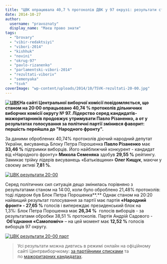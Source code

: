```yaml
---
title: "ЦВК опрацювала 40,7 % протоколів ДВК у 97 окрузі: результати станом на 20:20"
date: 2014-10-27
author: 
  username: "pravoznaty"
  display_name: "Маєш право знати"
tags: 
  - "brovary"
  - "vibir-redaktsiyi"
  - "vibori-2014"
  - "kishhuk"
  - "novini"
  - "okrug-97"
  - "pavlo-rizanenko"
  - "parlamentski-vibori-2014"
  - "rezultati-viboriv"
  - "semenyaka"
  - "tsvk"
coverImage: "wp-content/uploads/2014/10/TSVK-rezultati-20-00.jpg"
---
```


**[![ЦВК](https://mpz.brovary.org/wp-content/uploads/2012/08/TSVK.jpg)](https://mpz.brovary.org/wp-content/uploads/2012/08/TSVK.jpg)На сайті Центральної виборчої комісії повідомляється, що станом на 20:00 опрацьовано 40,74 % протоколів дільничних виборчих комісії округу № 97. Лідерство серед кандидатів-мажоритарників продовжує утримувати Павло Різаненко, а от у результатах голосування за політичні партії змінився фаворит: першість перейшла до "Народного фронту".** 

За даними оброблених 40,74% протоколів діючий народний депутат України, висуванець Блоку Петра Порошенка **Павло Різаненко** має **33,46 %** підтримки виборців. Його найближчий конкурент - кандидат від «Народного фронту» **Микола Семеняка** здобув **29,55 %** рейтингу. Замикає трійку лідерів висуванець «Батьківщини» **Олег Кищук**, маючи у своєму активі **7,81 %**.

[![ЦВК результати 20-00](https://mpz.brovary.org/wp-content/uploads/2014/10/TSVK-rezultati-20-00.jpg)](https://mpz.brovary.org/wp-content/uploads/2014/10/TSVK-rezultati-20-00.jpg)

Серед політичних сил ситуація дещо змінилась порівняно з результатами станом на 14:00, коли було оброблено 21,48% протоколів: тоді лідером був Блок Петра Порошенка**.** Однак станом на 20:20 найвищий результат голосування за партії має партія **«Народний фронт» - 27,65 %** голосів і випереждає президенський блок на 1,3%: Блок Петра Порошенка має **26,34 %**  голосів виборців - за результатами обробки 38,51 % протоколів. Партія Андрій Садового - **Об’єднання «Самопоміч»** – на цей момент має **12,52 %** голосів виборців 97 округу.

[![ЦВК результати 20-00 парт](https://mpz.brovary.org/wp-content/uploads/2014/10/TSVK-rezultati-20-00-part.png)](https://mpz.brovary.org/wp-content/uploads/2014/10/TSVK-rezultati-20-00-part.png)

> Усі результати можна дивтись в режимі онлайн на офіційному сайті Центрвиборчкому: [за партійними списками](https://cvk.gov.ua/pls/vnd2014/wp304pt001f01=910pf7331=97.html) та по [мажоритарних кандидатах](https://cvk.gov.ua/pls/vnd2014/wp040pt001f01=910pf7331=97.html).
